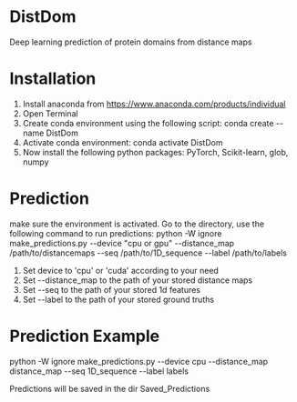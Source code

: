 # DistDom
Deep learning prediction of protein domains from distance maps
# Installation
1. Install anaconda from https://www.anaconda.com/products/individual
2. Open Terminal
3. Create conda environment using the following script: conda create --name DistDom
4. Activate conda environment: conda activate DistDom
5. Now install the following python packages: PyTorch, Scikit-learn, glob, numpy
# Prediction
make sure the environment is activated. Go to the directory, use the following command to run predictions:
python -W ignore make_predictions.py --device "cpu or gpu" --distance_map /path/to/distancemaps --seq /path/to/1D_sequence --label /path/to/labels
1. Set device to 'cpu' or 'cuda' according to your need
2. Set --distance_map to the path of your stored distance maps
3. Set --seq to the path of your stored 1d features
4. Set --label to the path of your stored ground truths

# Prediction Example
python -W ignore make_predictions.py --device cpu --distance_map distance_map --seq 1D_sequence --label labels

Predictions will be saved in the dir Saved_Predictions
